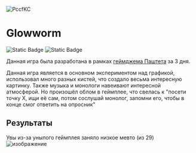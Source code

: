 ![PccfKC](https://github.com/user-attachments/assets/3d9c56c3-d853-4a8b-8945-448fdc204ce5)

# Glowworm
![Static Badge](https://img.shields.io/badge/Stack-Unity_%2B_%D0%A1%23-green?color=34C924)
![Static Badge](https://img.shields.io/badge/July_2024-8A2BE2)

Данная игра была разработана в рамках [геймджема Паштета](https://itch.io/jam/pashtet-jam-4) за 3 дня.

Данная игра является в основном экспериментом над графикой, использовал много разных кистей, что создало весьма интересную картинку. Также музыка и монологи навеивают интересной атмосферой.
Но произошёл облом в геймплее, что свелась к "посети точку Х, ищи её сам, потом сослушай монолог, запомни его, чтобы в конце смог ответить на опросник"


## Результаты
Увы из-за унылого геймплея заняло низкое мевто (из 29)
![изображение](https://github.com/user-attachments/assets/dee55547-8479-48d0-8ff6-42d07b0428c5)

